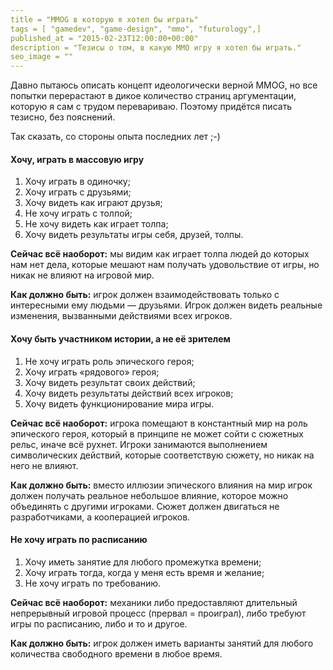 ```yaml
---
title = "MMOG в которую я хотел бы играть"
tags = [ "gamedev", "game-design", "mmo", "futurology",]
published_at = "2015-02-23T12:00:00+00:00"
description = "Тезисы о том, в какую MMO игру я хотел бы играть."
seo_image = ""
---
```


Давно пытаюсь описать концепт идеологически верной MMOG, но все попытки перерастают в дикое количество страниц аргументации, которую я сам с трудом перевариваю. Поэтому придётся писать тезисно, без пояснений.

Так сказать, со стороны опыта последних лет ;-)

<!-- more -->

#### Хочу, играть в массовую игру

1. Хочу играть в одиночку;
2. Хочу играть с друзьями;
3. Хочу видеть как играют друзья;
4. Не хочу играть с толпой;
5. Не хочу видеть как играет толпа;
6. Хочу видеть результаты игры себя, друзей, толпы.

**Сейчас всё наоборот:** мы видим как играет толпа людей до которых нам нет дела, которые мешают нам получать удовольствие от игры, но никак не влияют на игровой мир.

**Как должно быть:** игрок должен взаимодействовать только с интересными ему людьми — друзьями. Игрок должен видеть реальные изменения, вызванными действиями всех игроков.

#### Хочу быть участником истории, а не её зрителем

1. Не хочу играть роль эпического героя;
2. Хочу играть «рядового» героя;
3. Хочу видеть результат своих действий;
4. Хочу видеть результаты действий всех игроков;
5. Хочу видеть функционирование мира игры.

**Сейчас всё наоборот:** игрока помещают в константный мир на роль эпического героя, который в принципе не может сойти с сюжетных рельс, иначе всё рухнет. Игроки занимаются выполнением символических действий, которые соответствую сюжету, но никак на него не влияют.

**Как должно быть:** вместо иллюзии эпического влияния на мир игрок должен получать реальное небольшое влияние, которое можно объединять с другими игроками. Сюжет должен двигаться не разработчиками, а кооперацией игроков.

#### Не хочу играть по расписанию

1. Хочу иметь занятие для любого промежутка времени;
2. Хочу играть тогда, когда у меня есть время и желание;
3. Не хочу играть по требованию.

**Сейчас всё наоборот:** механики либо предоставляют длительный непрерывный игровой процесс (прервал = проиграл), либо требуют игры по расписанию, либо и то и другое.

**Как должно быть:** игрок должен иметь варианты занятий для любого количества свободного времени в любое время.
